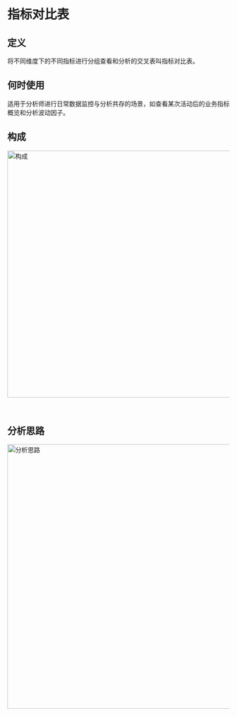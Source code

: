 # 指标对比表

## 定义

将不同维度下的不同指标进行分组查看和分析的交叉表叫指标对比表。

## 何时使用

适用于分析师进行日常数据监控与分析共存的场景，如查看某次活动后的业务指标概览和分析波动因子。

## 构成

<img src="https://gw.alipayobjects.com/mdn/rms_56cbb2/afts/img/A*VQyITaqEn38AAAAAAAAAAAAAARQnAQ" alt="构成" style="width: 560px; margin-bottom: 30px">

## 分析思路

<img src="https://gw.alipayobjects.com/mdn/rms_56cbb2/afts/img/A*sKmATY_pw8cAAAAAAAAAAAAAARQnAQ" alt="分析思路" style="width: 600px;"></img>
